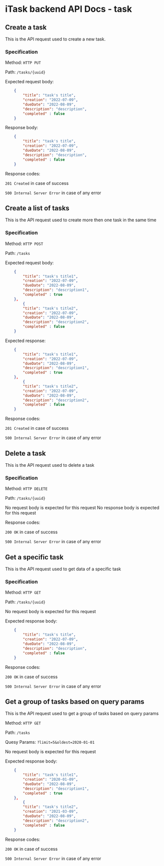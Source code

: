 # iTask backend API Docs - task

## Create a task

This is the API request used to create a new task.

### Specification

Method: `HTTP PUT`

Path: `/tasks/{uuid}`

Expected request body:
```json
    {
        "title": "task's title",
        "creation": "2022-07-09",
        "dueDate": "2022-08-09",
        "description": "description",
        "completed" : false
    }
```

Response body:
```json
    {
        "title": "task's title",
        "creation": "2022-07-09",
        "dueDate": "2022-08-09",
        "description": "description",
        "completed" : false
    }
```

Response codes:

`201 Created` in case of success

`500 Internal Server Error` in case of any error

## Create a list of tasks

This is the API request used to create more then one task in the same time

### Specification

Method: `HTTP POST`

Path: `/tasks`

Expected request body:
```json
    {
        "title": "task's title1",
        "creation": "2022-07-09",
        "dueDate": "2022-08-09",
        "description": "description1",
        "completed" : true
    },
        {
        "title": "task's title2",
        "creation": "2022-07-09",
        "dueDate": "2022-08-09",
        "description": "description2",
        "completed" : false
    }
```

Expected response:

```json
    {
        "title": "task's title1",
        "creation": "2022-07-09",
        "dueDate": "2022-08-09",
        "description": "description1",
        "completed" : true
    },
        {
        "title": "task's title2",
        "creation": "2022-07-09",
        "dueDate": "2022-08-09",
        "description": "description2",
        "completed" : false
    }
```

Response codes:

`201 Created` in case of success

`500 Internal Server Error` in case of any error

## Delete a task

This is the API request used to delete a task

### Specification

Method: `HTTP DELETE`

Path: `/tasks/{uuid}`

No request body is expected for this request
No response body is expected for this request

Response codes:

`200 OK` in case of success

`500 Internal Server Error` in case of any error

## Get a specific task

This is the API request used to get data of a specific task

### Specification

Method: `HTTP GET`

Path: `/tasks/{uuid}`

No request body is expected for this request

Expected response body:
```json
    {
        "title": "task's title",
        "creation": "2022-07-09",
        "dueDate": "2022-08-09",
        "description": "description",
        "completed" : false
    }
```

Response codes:

`200 OK` in case of success

`500 Internal Server Error` in case of any error

## Get a group of tasks based on query params

This is the API request used to get a group of tasks based on query params

Method: `HTTP GET`

Path: `/tasks`

Quesy Params: `?limit=5&oldest=2020-01-01`

No request body is expected for this request

Expected response body:
```json
    {
        "title": "task's title1",
        "creation": "2020-01-09",
        "dueDate": "2022-08-09",
        "description": "description1",
        "completed" : true
    },
        {
        "title": "task's title2",
        "creation": "2021-03-09",
        "dueDate": "2022-08-09",
        "description": "description2",
        "completed" : false
    }
``` 

Response codes:

`200 OK` in case of success

`500 Internal Server Error` in case of any error
